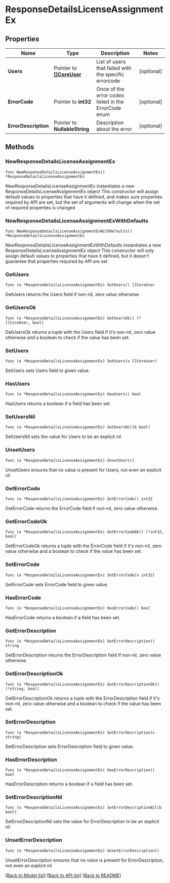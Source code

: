 # ResponseDetailsLicenseAssignmentEx

## Properties

Name | Type | Description | Notes
------------ | ------------- | ------------- | -------------
**Users** | Pointer to [**[]CoreUser**](CoreUser.md) | List of users that failed with the specific errorcode | [optional] 
**ErrorCode** | Pointer to **int32** | Once of the error codes listed in the ErrorCode enum | [optional] 
**ErrorDescription** | Pointer to **NullableString** | Description about the error | [optional] 

## Methods

### NewResponseDetailsLicenseAssignmentEx

`func NewResponseDetailsLicenseAssignmentEx() *ResponseDetailsLicenseAssignmentEx`

NewResponseDetailsLicenseAssignmentEx instantiates a new ResponseDetailsLicenseAssignmentEx object
This constructor will assign default values to properties that have it defined,
and makes sure properties required by API are set, but the set of arguments
will change when the set of required properties is changed

### NewResponseDetailsLicenseAssignmentExWithDefaults

`func NewResponseDetailsLicenseAssignmentExWithDefaults() *ResponseDetailsLicenseAssignmentEx`

NewResponseDetailsLicenseAssignmentExWithDefaults instantiates a new ResponseDetailsLicenseAssignmentEx object
This constructor will only assign default values to properties that have it defined,
but it doesn't guarantee that properties required by API are set

### GetUsers

`func (o *ResponseDetailsLicenseAssignmentEx) GetUsers() []CoreUser`

GetUsers returns the Users field if non-nil, zero value otherwise.

### GetUsersOk

`func (o *ResponseDetailsLicenseAssignmentEx) GetUsersOk() (*[]CoreUser, bool)`

GetUsersOk returns a tuple with the Users field if it's non-nil, zero value otherwise
and a boolean to check if the value has been set.

### SetUsers

`func (o *ResponseDetailsLicenseAssignmentEx) SetUsers(v []CoreUser)`

SetUsers sets Users field to given value.

### HasUsers

`func (o *ResponseDetailsLicenseAssignmentEx) HasUsers() bool`

HasUsers returns a boolean if a field has been set.

### SetUsersNil

`func (o *ResponseDetailsLicenseAssignmentEx) SetUsersNil(b bool)`

 SetUsersNil sets the value for Users to be an explicit nil

### UnsetUsers
`func (o *ResponseDetailsLicenseAssignmentEx) UnsetUsers()`

UnsetUsers ensures that no value is present for Users, not even an explicit nil
### GetErrorCode

`func (o *ResponseDetailsLicenseAssignmentEx) GetErrorCode() int32`

GetErrorCode returns the ErrorCode field if non-nil, zero value otherwise.

### GetErrorCodeOk

`func (o *ResponseDetailsLicenseAssignmentEx) GetErrorCodeOk() (*int32, bool)`

GetErrorCodeOk returns a tuple with the ErrorCode field if it's non-nil, zero value otherwise
and a boolean to check if the value has been set.

### SetErrorCode

`func (o *ResponseDetailsLicenseAssignmentEx) SetErrorCode(v int32)`

SetErrorCode sets ErrorCode field to given value.

### HasErrorCode

`func (o *ResponseDetailsLicenseAssignmentEx) HasErrorCode() bool`

HasErrorCode returns a boolean if a field has been set.

### GetErrorDescription

`func (o *ResponseDetailsLicenseAssignmentEx) GetErrorDescription() string`

GetErrorDescription returns the ErrorDescription field if non-nil, zero value otherwise.

### GetErrorDescriptionOk

`func (o *ResponseDetailsLicenseAssignmentEx) GetErrorDescriptionOk() (*string, bool)`

GetErrorDescriptionOk returns a tuple with the ErrorDescription field if it's non-nil, zero value otherwise
and a boolean to check if the value has been set.

### SetErrorDescription

`func (o *ResponseDetailsLicenseAssignmentEx) SetErrorDescription(v string)`

SetErrorDescription sets ErrorDescription field to given value.

### HasErrorDescription

`func (o *ResponseDetailsLicenseAssignmentEx) HasErrorDescription() bool`

HasErrorDescription returns a boolean if a field has been set.

### SetErrorDescriptionNil

`func (o *ResponseDetailsLicenseAssignmentEx) SetErrorDescriptionNil(b bool)`

 SetErrorDescriptionNil sets the value for ErrorDescription to be an explicit nil

### UnsetErrorDescription
`func (o *ResponseDetailsLicenseAssignmentEx) UnsetErrorDescription()`

UnsetErrorDescription ensures that no value is present for ErrorDescription, not even an explicit nil

[[Back to Model list]](../README.md#documentation-for-models) [[Back to API list]](../README.md#documentation-for-api-endpoints) [[Back to README]](../README.md)



